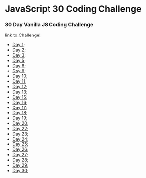# JavaScript 30 Coding Challenge

### 30 Day Vanilla JS Coding Challenge

[link to Challenge!](https://javascript30.com/)

* [Day 1](https://danrnascimento.github.io/javascript30/Day01/);
* [Day 2](https://danrnascimento.github.io/javascript30/Day02/);
* [Day 3](https://danrnascimento.github.io/javascript30/Day03/);
* [Day 5](https://danrnascimento.github.io/javascript30/Day05/);
* [Day 6](https://danrnascimento.github.io/javascript30/Day06/);
* [Day 8](https://danrnascimento.github.io/javascript30/Day08/);
* [Day 10](https://danrnascimento.github.io/javascript30/Day10/);
* [Day 11](https://danrnascimento.github.io/javascript30/Day11/);
* [Day 12](https://danrnascimento.github.io/javascript30/Day12/);
* [Day 13](https://danrnascimento.github.io/javascript30/Day13/);
* [Day 15](https://danrnascimento.github.io/javascript30/Day15/);
* [Day 16](https://danrnascimento.github.io/javascript30/Day16/);
* [Day 17](https://danrnascimento.github.io/javascript30/Day17/);
* [Day 18](https://danrnascimento.github.io/javascript30/Day18/);
* [Day 19](https://danrnascimento.github.io/javascript30/Day19/);
* [Day 20](https://danrnascimento.github.io/javascript30/Day20/);
* [Day 22](https://danrnascimento.github.io/javascript30/Day22/);
* [Day 23](https://danrnascimento.github.io/javascript30/Day23/);
* [Day 24](https://danrnascimento.github.io/javascript30/Day24/);
* [Day 25](https://danrnascimento.github.io/javascript30/Day25/);
* [Day 26](https://danrnascimento.github.io/javascript30/Day26/);
* [Day 27](https://danrnascimento.github.io/javascript30/Day27/);
* [Day 28](https://danrnascimento.github.io/javascript30/Day28/);
* [Day 29](https://danrnascimento.github.io/javascript30/Day29/);
* [Day 30](https://danrnascimento.github.io/javascript30/Day30/);
